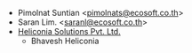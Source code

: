 - Pimolnat Suntian \<<pimolnats@ecosoft.co.th>\>
- Saran Lim. \<<saranl@ecosoft.co.th>\>
- [Heliconia Solutions Pvt. Ltd.](https://www.heliconia.io)
  - Bhavesh Heliconia

